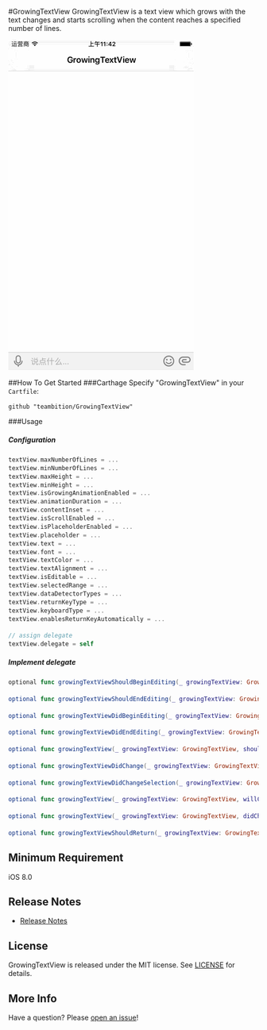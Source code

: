 #GrowingTextView
GrowingTextView is a text view which grows with the text changes and starts scrolling when the content reaches a specified number of lines.

![Example](Gif/GrowingTextViewExample.gif "GrowingTextViewExample")


##How To Get Started
###Carthage
Specify "GrowingTextView" in your ```Cartfile```:
```ogdl 
github "teambition/GrowingTextView"
```

###Usage
#####  Configuration
```swift
textView.maxNumberOfLines = ...
textView.minNumberOfLines = ...
textView.maxHeight = ...
textView.minHeight = ...
textView.isGrowingAnimationEnabled = ...
textView.animationDuration = ...
textView.contentInset = ...
textView.isScrollEnabled = ...
textView.isPlaceholderEnabled = ...
textView.placeholder = ...
textView.text = ...
textView.font = ...
textView.textColor = ...
textView.textAlignment = ...
textView.isEditable = ...
textView.selectedRange = ...
textView.dataDetectorTypes = ...
textView.returnKeyType = ...
textView.keyboardType = ...
textView.enablesReturnKeyAutomatically = ...

// assign delegate
textView.delegate = self
```

#####  Implement delegate
```swift
optional func growingTextViewShouldBeginEditing(_ growingTextView: GrowingTextView) -> Bool

optional func growingTextViewShouldEndEditing(_ growingTextView: GrowingTextView) -> Bool

optional func growingTextViewDidBeginEditing(_ growingTextView: GrowingTextView)

optional func growingTextViewDidEndEditing(_ growingTextView: GrowingTextView)

optional func growingTextView(_ growingTextView: GrowingTextView, shouldChangeTextInRange range: NSRange, replacementText text: String) -> Bool

optional func growingTextViewDidChange(_ growingTextView: GrowingTextView)

optional func growingTextViewDidChangeSelection(_ growingTextView: GrowingTextView)

optional func growingTextView(_ growingTextView: GrowingTextView, willChangeHeight height: CGFloat, difference: CGFloat)

optional func growingTextView(_ growingTextView: GrowingTextView, didChangeHeight height: CGFloat, difference: CGFloat)

optional func growingTextViewShouldReturn(_ growingTextView: GrowingTextView) -> Bool
```

## Minimum Requirement
iOS 8.0

## Release Notes
* [Release Notes](https://github.com/teambition/GrowingTextView/releases)

## License
GrowingTextView is released under the MIT license. See [LICENSE](https://github.com/teambition/GrowingTextView/blob/master/LICENSE.md) for details.

## More Info
Have a question? Please [open an issue](https://github.com/teambition/GrowingTextView/issues/new)!
